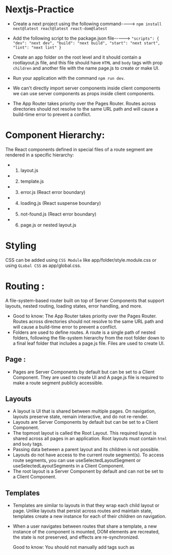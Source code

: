# Nextjs-Practice

* Create a next project using the following command---->
 `npm install next@latest react@latest react-dom@latest`
 
 * Add the following script to the package.json file----->
 `"scripts": {
    "dev": "next dev",
    "build": "next build",
    "start": "next start",
    "lint": "next lint"
  }`
  
  * Create an app folder on the root level and it should contain a rootlayout.js file, and this file should have `HTML` and `body` tags with prop `children` and another file with the name page.js to create or make UI.

* Run your application with the command `npm run dev`.
* We can't directly import server components inside client components we can use server components as props inside client components.
* The App Router takes priority over the Pages Router. Routes across directories should not resolve to the same URL path and will cause a build-time error to prevent a conflict.

# Component Hierarchy:
The React components defined in special files of a route segment are rendered in a specific hierarchy:
* 1. layout.js
* 2. template.js
* 3. error.js (React error boundary)
* 4. loading.js (React suspense boundary)
* 5. not-found.js (React error boundary)
* 6. page.js or nested layout.js

# Styling
CSS can be added using `CSS Module` like app/folder/style.module.css or using `GLobal CSS` as app/global.css.

# Routing :
A file-system-based router built on top of Server Components that support layouts, nested routing, loading states, error handling, and more.
* Good to know: The App Router takes priority over the Pages Router. Routes across directories should not resolve to the same URL path and will cause a build-time error to prevent a conflict.
* Folders are used to define routes. A route is a single path of nested folders, following the file-system hierarchy from the root folder down to a final leaf folder that includes a page.js file. Files are used to create UI.

## Page :
* Pages are Server Components by default but can be set to a Client Component. They are used to create UI and A page.js file is required to make a route segment publicly accessible.
##  Layouts
* A layout is UI that is shared between multiple pages. On navigation, layouts preserve state, remain interactive, and do not re-render.
* Layouts are Server Components by default but can be set to a Client Component.
* The topmost layout is called the Root Layout. This required layout is shared across all pages in an application. Root layouts must contain `html` and `body` tags.
* Passing data between a parent layout and its children is not possible.
* Layouts do not have access to the current route segment(s). To access route segments, you can use useSelectedLayoutSegment or useSelectedLayoutSegments in a Client Component.
* The root layout is a Server Component by default and can not be set to a Client Component.

## Templates
* Templates are similar to layouts in that they wrap each child layout or page. Unlike layouts that persist across routes and maintain state, templates create a new instance for each of their children on navigation.
* When a user navigates between routes that share a template, a new instance of the component is mounted, DOM elements are recreated, the state is not preserved, and effects are re-synchronized.

  Good to know: You should not manually add <head> tags such as <title> and <meta> to root layouts. Instead, you should use the Metadata API which automatically handles advanced requirements such as streaming and de-duplicating <head> elements.

## Linking and Navigating
* Link (Component) next/link
* useRouter (Hook) next/navigation

* The Next.js router uses server-centric routing with client-side navigation. It supports instant loading states and concurrent rendering.
* You can use usePathname() to determine if a link is active.

## Error Handling
* An error.js boundary will not handle errors thrown in a layout.js component in the same segment because the error boundary is nested inside that layouts component.
* error.js boundaries do not catch errors thrown in layout.js or template.js components of the same segment.
* To handle errors within the root layout or template, use a variation of error.js called global-error.js.
* The global-error.js error boundary wraps the entire application, and its fallback component replaces the root layout when active. Because of this, it is important to note that global-error.js must define its own <html> and <body> tags.

## Data Fetching
* With parallel data fetching, requests in a route are eagerly initiated and will load data at the same time. This reduces client-server waterfalls and the total time it takes to load data.
* With sequential data fetching, requests in a route are dependent on each other and create waterfalls. There may be cases where you want this pattern because one fetch depends on the result of the other, or you want a condition to be satisfied before the next fetch to save resources. However, this behavior can also be unintentional and lead to longer loading times.
* use is a new React function that accepts a promise conceptually similar to await. use handles the promise returned by a function in a way that is compatible with components, hooks, and Suspense.

